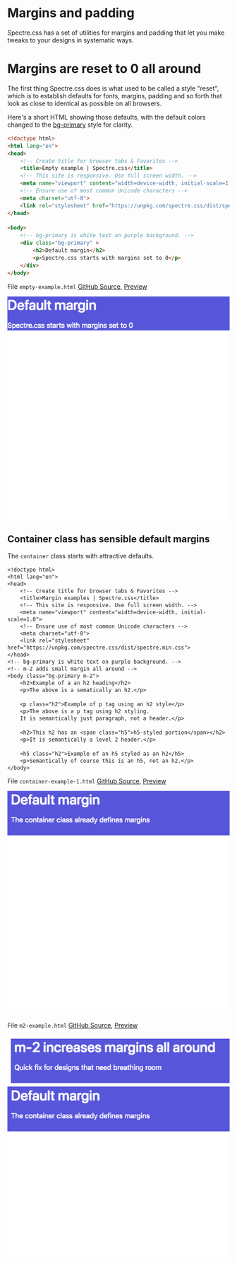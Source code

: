# Margins and padding

Spectre.css has a set of utilities for margins
and padding that let you make tweaks to your
designs in systematic ways.

# Margins are reset to 0 all around

The first thing Spectre.css does is what used to be
called a style "reset", which is to establish defaults
for fonts, margins, padding and so forth that look as close
to identical as possible on all browsers.

Here's a short HTML showing those defaults, with
the default colors changed to the [bg-primary](colors.md#bg-primary)
style for clarity.

```html
<!doctype html>
<html lang="en">
<head>
	<!-- Create title for browser tabs & Favorites -->
	<title>Empty example | Spectre.css</title>
	<!-- This site is responsive. Use full screen width. -->
	<meta name="viewport" content="width=device-width, initial-scale=1.0">
	<!-- Ensure use of most common Unicode characters -->
	<meta charset="utf-8">
	<link rel="stylesheet" href="https://unpkg.com/spectre.css/dist/spectre.min.css">
</head>

<body>
	<!-- bg-primary is white text on purple background. -->	
	<div class="bg-primary" >
		<h2>Default margin</h2>
		<p>Spectre.css starts with margins set to 0</p>
	</div>
</body>
```
File `empty-example.html` [GitHub Source](https://github.com/tomcam/spectre-book/blob/master/code/empty-example.html
), 
[Preview](https://htmlpreview.github.com/?https://github.com/tomcam/spectre-book/blob/master/code/empty-example.html
)

![Screenshot of Spectre.css default margins of 0](./assets/img/empty-example.png)

## Container class has sensible default margins

The `container` class starts with attractive defaults.
```
<!doctype html>
<html lang="en">
<head>
	<!-- Create title for browser tabs & Favorites -->
	<title>Margin examples | Spectre.css</title>
	<!-- This site is responsive. Use full screen width. -->
	<meta name="viewport" content="width=device-width, initial-scale=1.0">
	<!-- Ensure use of most common Unicode characters -->
	<meta charset="utf-8">
	<link rel="stylesheet" href="https://unpkg.com/spectre.css/dist/spectre.min.css">
</head>
<!-- bg-primary is white text on purple background. -->
<!-- m-2 adds small margin all around -->
<body class="bg-primary m-2">
	<h2>Example of a an h2 heading</h2>
	<p>The above is a sematically an h2.</p>

	<p class="h2">Example of p tag using an h2 style</p>
	<p>The above is a p tag using h2 styling.
	It is semantically just paragraph, not a header.</p>

	<h2>This h2 has an <span class="h5">h5-styled portion</span></h2>
	<p>It is semantically a level 2 header.</p>

	<h5 class="h2">Example of an h5 styled as an h2</h5>
	<p>Semantically of course this is an h5, not an h2.</p>
</body>
```
File `container-example-1.html` [GitHub Source](https://github.com/tomcam/spectre-book/blob/master/code/container-example-1.html
), 
[Preview](https://htmlpreview.github.com/?https://github.com/tomcam/spectre-book/blob/master/code/container-example-1.html
)

![Screenshot of Spectre.css headers and header class styles](./assets/img/container-example-1.png)

File `m2-example.html` [GitHub Source](https://github.com/tomcam/spectre-book/blob/master/code/m2-example.html
), 
[Preview](https://htmlpreview.github.com/?https://github.com/tomcam/spectre-book/blob/master/code/m2-example.html
)

![Screenshot of Spectre.css headers and header class styles](./assets/img/m2-example.png)

